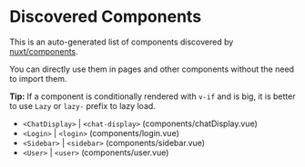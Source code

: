 # Discovered Components

This is an auto-generated list of components discovered by [nuxt/components](https://github.com/nuxt/components).

You can directly use them in pages and other components without the need to import them.

**Tip:** If a component is conditionally rendered with `v-if` and is big, it is better to use `Lazy` or `lazy-` prefix to lazy load.

- `<ChatDisplay>` | `<chat-display>` (components/chatDisplay.vue)
- `<Login>` | `<login>` (components/login.vue)
- `<Sidebar>` | `<sidebar>` (components/sidebar.vue)
- `<User>` | `<user>` (components/user.vue)

